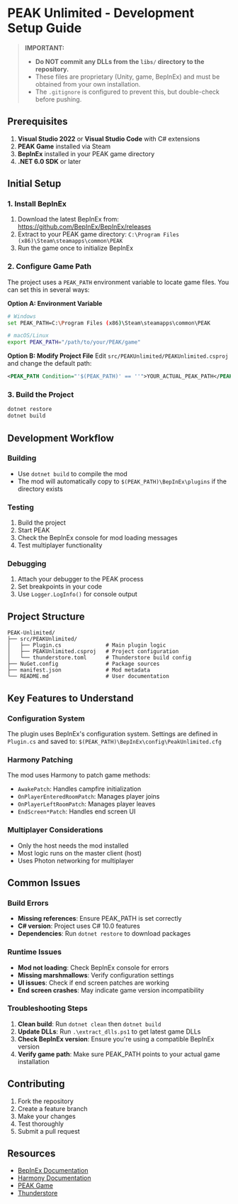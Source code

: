 # PEAK Unlimited - Development Setup Guide

> **IMPORTANT:**
>
> - **Do NOT commit any DLLs from the `libs/` directory to the repository.**
> - These files are proprietary (Unity, game, BepInEx) and must be obtained from your own installation.
> - The `.gitignore` is configured to prevent this, but double-check before pushing.

## Prerequisites

1. **Visual Studio 2022** or **Visual Studio Code** with C# extensions
2. **PEAK Game** installed via Steam
3. **BepInEx** installed in your PEAK game directory
4. **.NET 6.0 SDK** or later

## Initial Setup

### 1. Install BepInEx

1. Download the latest BepInEx from: https://github.com/BepInEx/BepInEx/releases
2. Extract to your PEAK game directory: `C:\Program Files (x86)\Steam\steamapps\common\PEAK`
3. Run the game once to initialize BepInEx

### 2. Configure Game Path

The project uses a `PEAK_PATH` environment variable to locate game files. You can set this in several ways:

**Option A: Environment Variable**

```bash
# Windows
set PEAK_PATH=C:\Program Files (x86)\Steam\steamapps\common\PEAK

# macOS/Linux
export PEAK_PATH="/path/to/your/PEAK/game"
```

**Option B: Modify Project File**
Edit `src/PEAKUnlimited/PEAKUnlimited.csproj` and change the default path:

```xml
<PEAK_PATH Condition="'$(PEAK_PATH)' == ''">YOUR_ACTUAL_PEAK_PATH</PEAK_PATH>
```

### 3. Build the Project

```bash
dotnet restore
dotnet build
```

## Development Workflow

### Building

- Use `dotnet build` to compile the mod
- The mod will automatically copy to `$(PEAK_PATH)\BepInEx\plugins` if the directory exists

### Testing

1. Build the project
2. Start PEAK
3. Check the BepInEx console for mod loading messages
4. Test multiplayer functionality

### Debugging

1. Attach your debugger to the PEAK process
2. Set breakpoints in your code
3. Use `Logger.LogInfo()` for console output

## Project Structure

```
PEAK-Unlimited/
├── src/PEAKUnlimited/
│   ├── Plugin.cs              # Main plugin logic
│   ├── PEAKUnlimited.csproj   # Project configuration
│   └── thunderstore.toml      # Thunderstore build config
├── NuGet.config               # Package sources
├── manifest.json              # Mod metadata
└── README.md                  # User documentation
```

## Key Features to Understand

### Configuration System

The plugin uses BepInEx's configuration system. Settings are defined in `Plugin.cs` and saved to:
`$(PEAK_PATH)\BepInEx\config\PeakUnlimited.cfg`

### Harmony Patching

The mod uses Harmony to patch game methods:

- `AwakePatch`: Handles campfire initialization
- `OnPlayerEnteredRoomPatch`: Manages player joins
- `OnPlayerLeftRoomPatch`: Manages player leaves
- `EndScreen*Patch`: Handles end screen UI

### Multiplayer Considerations

- Only the host needs the mod installed
- Most logic runs on the master client (host)
- Uses Photon networking for multiplayer

## Common Issues

### Build Errors

- **Missing references**: Ensure PEAK_PATH is set correctly
- **C# version**: Project uses C# 10.0 features
- **Dependencies**: Run `dotnet restore` to download packages

### Runtime Issues

- **Mod not loading**: Check BepInEx console for errors
- **Missing marshmallows**: Verify configuration settings
- **UI issues**: Check if end screen patches are working
- **End screen crashes**: May indicate game version incompatibility

### Troubleshooting Steps

1. **Clean build**: Run `dotnet clean` then `dotnet build`
2. **Update DLLs**: Run `.\extract_dlls.ps1` to get latest game DLLs
3. **Check BepInEx version**: Ensure you're using a compatible BepInEx version
4. **Verify game path**: Make sure PEAK_PATH points to your actual game installation

## Contributing

1. Fork the repository
2. Create a feature branch
3. Make your changes
4. Test thoroughly
5. Submit a pull request

## Resources

- [BepInEx Documentation](https://docs.bepinex.dev/)
- [Harmony Documentation](https://harmony.pardeike.net/)
- [PEAK Game](https://store.steampowered.com/app/1628970/PEAK/)
- [Thunderstore](https://thunderstore.io/c/peak/)
